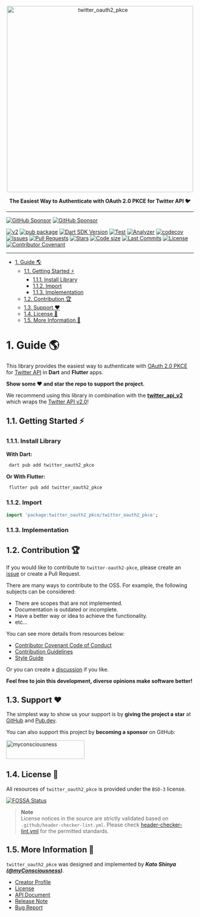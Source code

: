 <p align="center">
  <a href="https://github.com/twitter-dart/twitter-oauth2-pkce">
    <img alt="twitter_oauth2_pkce" width="500px" src="https://user-images.githubusercontent.com/13072231/173230433-e1d341e5-5857-4568-ba3b-fdef86df9d27.png">
  </a>
</p>

<p align="center">
  <b>The Easiest Way to Authenticate with OAuth 2.0 PKCE for Twitter API 🐦</b>
</p>

---

[![GitHub Sponsor](https://img.shields.io/static/v1?label=Sponsor&message=%E2%9D%A4&logo=GitHub&color=ff69b4)](https://github.com/sponsors/myConsciousness)
[![GitHub Sponsor](https://img.shields.io/static/v1?label=Maintainer&message=myConsciousness&logo=GitHub&color=00acee)](https://github.com/myConsciousness)

[![v2](https://img.shields.io/endpoint?url=https%3A%2F%2Ftwbadges.glitch.me%2Fbadges%2Fv2)](https://developer.twitter.com/en/docs/twitter-api)
[![pub package](https://img.shields.io/pub/v/twitter_oauth2_pkce.svg?logo=dart&logoColor=00b9fc)](https://pub.dartlang.org/packages/twitter_oauth2_pkce)
[![Dart SDK Version](https://badgen.net/pub/sdk-version/twitter_oauth2_pkce)](https://pub.dev/packages/twitter_oauth2_pkce/)
[![Test](https://github.com/twitter-dart/twitter-oauth2-pkce/actions/workflows/test.yml/badge.svg)](https://github.com/twitter-dart/twitter-oauth2-pkce/actions/workflows/test.yml)
[![Analyzer](https://github.com/twitter-dart/twitter-oauth2-pkce/actions/workflows/analyzer.yml/badge.svg)](https://github.com/twitter-dart/twitter-oauth2-pkce/actions/workflows/analyzer.yml)
[![codecov](https://codecov.io/gh/twitter-dart/twitter-oauth2-pkce/branch/main/graph/badge.svg?token=J5GT1PF9Y3)](https://codecov.io/gh/twitter-dart/twitter-oauth2-pkce)
[![Issues](https://img.shields.io/github/issues/twitter-dart/twitter-oauth2-pkce?logo=github&logoColor=white)](https://github.com/twitter-dart/twitter-oauth2-pkce/issues)
[![Pull Requests](https://img.shields.io/github/issues-pr/twitter-dart/twitter-oauth2-pkce?logo=github&logoColor=white)](https://github.com/twitter-dart/twitter-oauth2-pkce/pulls)
[![Stars](https://img.shields.io/github/stars/twitter-dart/twitter-oauth2-pkce?logo=github&logoColor=white)](https://github.com/twitter-dart/twitter-oauth2-pkce)
[![Code size](https://img.shields.io/github/languages/code-size/twitter-dart/twitter-oauth2-pkce?logo=github&logoColor=white)](https://github.com/twitter-dart/twitter-oauth2-pkce)
[![Last Commits](https://img.shields.io/github/last-commit/twitter-dart/twitter-oauth2-pkce?logo=git&logoColor=white)](https://github.com/twitter-dart/twitter-oauth2-pkce/commits/main)
[![License](https://img.shields.io/github/license/twitter-dart/twitter-oauth2-pkce?logo=open-source-initiative&logoColor=green)](https://github.com/twitter-dart/twitter-oauth2-pkce/blob/main/LICENSE)
[![Contributor Covenant](https://img.shields.io/badge/Contributor%20Covenant-2.1-4baaaa.svg)](https://github.com/twitter-dart/twitter-oauth2-pkce/blob/main/CODE_OF_CONDUCT.md)

---

<!-- TOC -->

- [1. Guide 🌎](#1-guide-)
  - [1.1. Getting Started ⚡](#11-getting-started-)
    - [1.1.1. Install Library](#111-install-library)
    - [1.1.2. Import](#112-import)
    - [1.1.3. Implementation](#113-implementation)
  - [1.2. Contribution 🏆](#12-contribution-)
  - [1.3. Support ❤️](#13-support-️)
  - [1.4. License 🔑](#14-license-)
  - [1.5. More Information 🧐](#15-more-information-)

<!-- /TOC -->

# 1. Guide 🌎

This library provides the easiest way to authenticate with [OAuth 2.0 PKCE](https://developer.twitter.com/en/docs/authentication/oauth-2-0/authorization-code) for [Twitter API](https://developer.twitter.com/en/docs/twitter-api/data-dictionary/introduction) in **Dart** and **Flutter** apps.

**Show some ❤️ and star the repo to support the project.**

We recommend using this library in combination with the **[twitter_api_v2](https://pub.dev/packages/twitter_api_v2)** which wraps the [Twitter API v2.0](https://developer.twitter.com/en/docs/twitter-api/data-dictionary/introduction)!

## 1.1. Getting Started ⚡

### 1.1.1. Install Library

**With Dart:**

```bash
 dart pub add twitter_oauth2_pkce
```

**Or With Flutter:**

```bash
 flutter pub add twitter_oauth2_pkce
```

### 1.1.2. Import

```dart
import 'package:twitter_oauth2_pkce/twitter_oauth2_pkce';
```

### 1.1.3. Implementation

## 1.2. Contribution 🏆

If you would like to contribute to `twitter-oauth2-pkce`, please create an [issue](https://github.com/twitter-dart/twitter-oauth2-pkce/issues) or create a Pull Request.

There are many ways to contribute to the OSS. For example, the following subjects can be considered:

- There are scopes that are not implemented.
- Documentation is outdated or incomplete.
- Have a better way or idea to achieve the functionality.
- etc...

You can see more details from resources below:

- [Contributor Covenant Code of Conduct](https://github.com/twitter-dart/twitter-oauth2-pkce/blob/main/CODE_OF_CONDUCT.md)
- [Contribution Guidelines](https://github.com/twitter-dart/twitter-oauth2-pkce/blob/main/CONTRIBUTING.md)
- [Style Guide](https://github.com/twitter-dart/twitter-oauth2-pkce/blob/main/STYLEGUIDE.md)

Or you can create a [discussion](https://github.com/twitter-dart/twitter-oauth2-pkce/discussions) if you like.

**Feel free to join this development, diverse opinions make software better!**

## 1.3. Support ❤️

The simplest way to show us your support is by **giving the project a star** at [GitHub](https://github.com/twitter-dart/twitter-oauth2-pkce) and [Pub.dev](https://pub.dev/packages/twitter_oauth2_pkce).

You can also support this project by **becoming a sponsor** on GitHub:

<div align="left">
  <p>
    <a href="https://github.com/sponsors/myconsciousness">
      <img src="https://cdn.ko-fi.com/cdn/kofi3.png?v=3" height="50" width="210" alt="myconsciousness" />
    </a>
  </p>
</div>

## 1.4. License 🔑

All resources of `twitter_oauth2_pkce` is provided under the `BSD-3` license.

[![FOSSA Status](https://app.fossa.com/api/projects/git%2Bgithub.com%2Ftwitter-dart%2Ftwitter-oauth2-pkce.svg?type=large)](https://app.fossa.com/projects/git%2Bgithub.com%2Ftwitter-dart%2Ftwitter-oauth2-pkce?ref=badge_large)

> **Note**</br>
> License notices in the source are strictly validated based on `.github/header-checker-lint.yml`. Please check [header-checker-lint.yml](https://github.com/twitter-dart/twitter-oauth2-pkce/tree/main/.github/header-checker-lint.yml) for the permitted standards.

## 1.5. More Information 🧐

`twitter_oauth2_pkce` was designed and implemented by **_Kato Shinya ([@myConsciousness](https://github.com/myConsciousness))_**.

- [Creator Profile](https://github.com/myConsciousness)
- [License](https://github.com/twitter-dart/twitter-oauth2-pkce/blob/main/LICENSE)
- [API Document](https://pub.dev/documentation/twitter_oauth2_pkce/latest/twitter_oauth2_pkce/twitter_oauth2_pkce-library.html)
- [Release Note](https://github.com/twitter-dart/twitter-oauth2-pkce/releases)
- [Bug Report](https://github.com/twitter-dart/twitter-oauth2-pkce/issues)
